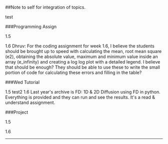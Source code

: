 ##Note to self for integration of topics. 

test

###Programming Assign

1.5

1.6
Dhruv: For the coding assignment for week 1.6, I believe the students should be brought up to speed with calculating the mean, root mean square (e2), obtaining the absolute value, maximum and minimum value inside an array (e_infinity) and creating a log log plot with a detailed legend. I believe that should be enough? They should be able to use these to write the small portion of code for calculating these errors and filling in the table? 

###Wed Tutorial

1.5
test2
1.6
Last year's archive is FD: 1D & 2D Diffusion using FD in python. Everything is provided and they can run and see the results. It's a read & understand assignment. 

###Project

1.5

1.6


____________________________________________________________

